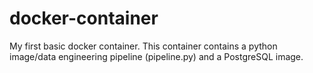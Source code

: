# docker-container
My first basic docker container.
This container contains a python image/data engineering pipeline (pipeline.py) and a PostgreSQL image.
